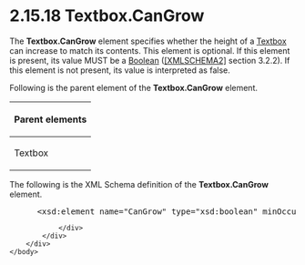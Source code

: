 <html dir="LTR" xmlns:mshelp="http://msdn.microsoft.com/mshelp" xmlns:ddue="http://ddue.schemas.microsoft.com/authoring/2003/5" xmlns:xlink="http://www.w3.org/1999/xlink" xmlns:tool="http://www.microsoft.com/tooltip">
    <head>
        <meta http-equiv="Content-Type" content="text/html; CHARSET=utf-8"></meta>
        <meta name="save" content="history"></meta>
        <title>2.15.18 Textbox.CanGrow</title>
        <xml>
            <mshelp:toctitle title="2.15.18 Textbox.CanGrow"></mshelp:toctitle>
            <mshelp:rltitle title="[MS-RDL]: Textbox.CanGrow"></mshelp:rltitle>
            <mshelp:keyword index="A" term="685f8cd0-3cb1-4241-81a3-772aaba71fe4"></mshelp:keyword>
            <mshelp:attr name="DCSext.ContentType" value="open specification"></mshelp:attr>
            <mshelp:attr name="AssetID" value="685f8cd0-3cb1-4241-81a3-772aaba71fe4"></mshelp:attr>
            <mshelp:attr name="TopicType" value="kbRef"></mshelp:attr>
            <mshelp:attr name="DCSext.Title" value="[MS-RDL]: Textbox.CanGrow" />
        </xml>
    </head>
    <body>
        <div id="header">
            <h1 class="heading">2.15.18 Textbox.CanGrow</h1>
        </div>
        <div id="mainSection">
            <div id="mainBody">
                <div id="allHistory" class="saveHistory"></div>
                <div id="sectionSection0" class="section" name="collapseableSection">
                    

<p>The <b>Textbox.CanGrow</b> element specifies whether the
height of a <a href="469d0032-b5ec-43d9-ab36-d3a88b9cc1f6.html">Textbox</a> can
increase to match its contents. This element is optional. If this element is
present, its value MUST be a <a href="4802fa14-3619-43fa-9898-3acab160a24c.html">Boolean</a>
(<a href="https://go.microsoft.com/fwlink/?LinkId=90610">[XMLSCHEMA2]</a>
section 3.2.2). If this element is not present, its value is interpreted as
false.</p>

<p>Following is the parent element of the <b>Textbox.CanGrow</b>
element.</p>

<table>
 <thead>
  <tr>
   <th>
   <p>Parent elements</p>
   </th>
  </tr>
 </thead>
 <tr>
  <td>
  <p>Textbox</p>
  </td>
 </tr>
</table>

<p>The following is the XML Schema definition of the <b>Textbox.CanGrow</b>
element.</p>

<dl>
<dd>
<div><pre> &lt;xsd:element name=&quot;CanGrow&quot; type=&quot;xsd:boolean&quot; minOccurs=&quot;0&quot; /&gt;
</pre></div>
</dd></dl>


                </div>
            </div>
        </div>
    </body>
</html>